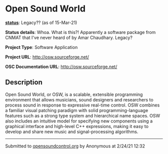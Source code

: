 # Open Sound World

**[status](../implementation-status.html)**: Legacy?? (as of 15-Mar-21)

**Status details**: 
Whoa.  What is this?!  Apparently a software package from CNMAT that I've never heard of by Amar Chaudhary.  Legacy?  

**Project Type**: Software Application

**Project URL**: <http://osw.sourceforge.net/>

**OSC Documentation URL**: <http://osw.sourceforge.net/>

## Description

Open Sound World, or OSW, is a scalable, extensible programming environment that allows musicians, sound designers and researchers to process sound in response to expressive real-time control. OSW combines a familiar visual patching paradigm with solid programming-language features such as a strong type system and hierarchical name spaces. OSW also includes an intuitive model for specifying new components using a graphical interface and high-level C++ expressions, making it easy to develop and share new music and signal-processing algorithms.

---
Submitted to [opensoundcontrol.org](https://opensoundcontrol.org) by Anonymous at 2/24/21 12:32
